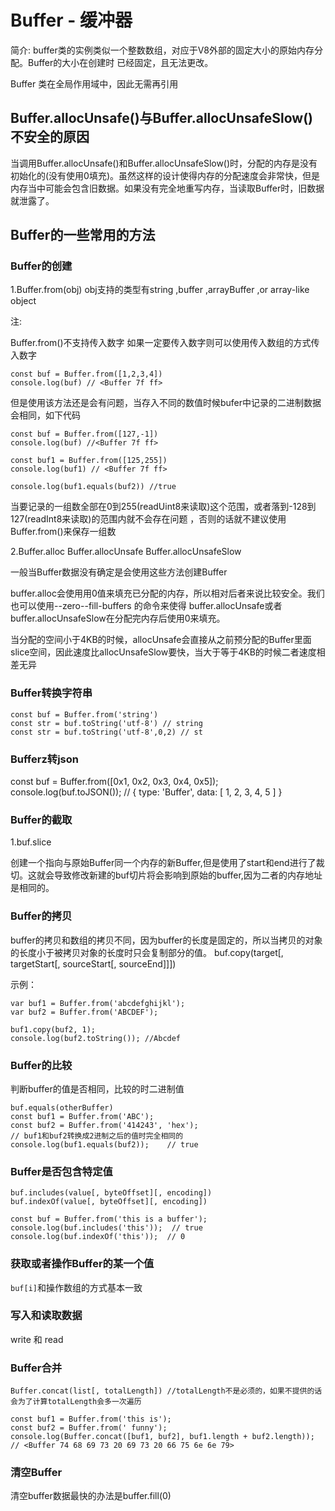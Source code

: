 # Buffer - 缓冲器

简介:
buffer类的实例类似一个整数数组，对应于V8外部的固定大小的原始内存分配。Buffer的大小在创建时
已经固定，且无法更改。

Buffer 类在全局作用域中，因此无需再引用

## Buffer.allocUnsafe()与Buffer.allocUnsafeSlow()不安全的原因

当调用Buffer.allocUnsafe()和Buffer.allocUnsafeSlow()时，分配的内存是没有初始化的(没有使用0填充)。虽然这样的设计使得内存的分配速度会非常快，但是内存当中可能会包含旧数据。如果没有完全地重写内存，当读取Buffer时，旧数据就泄露了。

## Buffer的一些常用的方法

### Buffer的创建

1.Buffer.from(obj) obj支持的类型有string ,buffer ,arrayBuffer ,or array-like object 

注:

Buffer.from()不支持传入数字 如果一定要传入数字则可以使用传入数组的方式传入数字
```
const buf = Buffer.from([1,2,3,4])
console.log(buf) // <Buffer 7f ff>
```

但是使用该方法还是会有问题，当存入不同的数值时候bufer中记录的二进制数据会相同，如下代码
```
const buf = Buffer.from([127,-1])
console.log(buf) //<Buffer 7f ff>

const buf1 = Buffer.from([125,255])
console.log(buf1) // <Buffer 7f ff>

console.log(buf1.equals(buf2)) //true
```
当要记录的一组数全部在0到255(readUint8来读取)这个范围，或者落到-128到127(readInt8来读取)的范围内就不会存在问题
，否则的话就不建议使用Buffer.from()来保存一组数

2.Buffer.alloc Buffer.allocUnsafe Buffer.allocUnsafeSlow

一般当Buffer数据没有确定是会使用这些方法创建Buffer

buffer.alloc会使用用0值来填充已分配的内存，所以相对后者来说比较安全。我们也可以使用--zero--fill-buffers 的命令来使得
buffer.allocUnsafe或者buffer.allocUnsafeSlow在分配完内存后使用0来填充。

当分配的空间小于4KB的时候，allocUnsafe会直接从之前预分配的Buffer里面slice空间，因此速度比allocUnsafeSlow要快，当大于等于4KB的时候二者速度相差无异

### Buffer转换字符串

```
const buf = Buffer.from('string')
const str = buf.toString('utf-8') // string
const str = buf.toString('utf-8',0,2) // st
```

### Bufferz转json

const buf = Buffer.from([0x1, 0x2, 0x3, 0x4, 0x5]);
console.log(buf.toJSON());    // { type: 'Buffer', data: [ 1, 2, 3, 4, 5 ] }

### Buffer的截取

1.buf.slice

创建一个指向与原始Buffer同一个内存的新Buffer,但是使用了start和end进行了裁切。这就会导致修改新建的buf切片将会影响到原始的buffer,因为二者的内存地址是相同的。

### Buffer的拷贝
buffer的拷贝和数组的拷贝不同，因为buffer的长度是固定的，所以当拷贝的对象的长度小于被拷贝对象的长度时只会复制部分的值。
buf.copy(target[, targetStart[, sourceStart[, sourceEnd]]])

示例：
```
var buf1 = Buffer.from('abcdefghijkl');
var buf2 = Buffer.from('ABCDEF');

buf1.copy(buf2, 1);
console.log(buf2.toString()); //Abcdef
```

### Buffer的比较
判断buffer的值是否相同，比较的时二进制值
```
buf.equals(otherBuffer)
const buf1 = Buffer.from('ABC');
const buf2 = Buffer.from('414243', 'hex'); 
// buf1和buf2转换成2进制之后的值时完全相同的
console.log(buf1.equals(buf2));    // true
```

### Buffer是否包含特定值
```
buf.includes(value[, byteOffset][, encoding])
buf.indexOf(value[, byteOffset][, encoding])

const buf = Buffer.from('this is a buffer');
console.log(buf.includes('this'));  // true
console.log(buf.indexOf('this'));  // 0
```

### 获取或者操作Buffer的某一个值

`buf[i]`和操作数组的方式基本一致

### 写入和读取数据
write 和 read

### Buffer合并
```
Buffer.concat(list[, totalLength]) //totalLength不是必须的，如果不提供的话会为了计算totalLength会多一次遍历

const buf1 = Buffer.from('this is');
const buf2 = Buffer.from(' funny');
console.log(Buffer.concat([buf1, buf2], buf1.length + buf2.length));
// <Buffer 74 68 69 73 20 69 73 20 66 75 6e 6e 79>
```

### 清空Buffer
清空buffer数据最快的办法是buffer.fill(0)